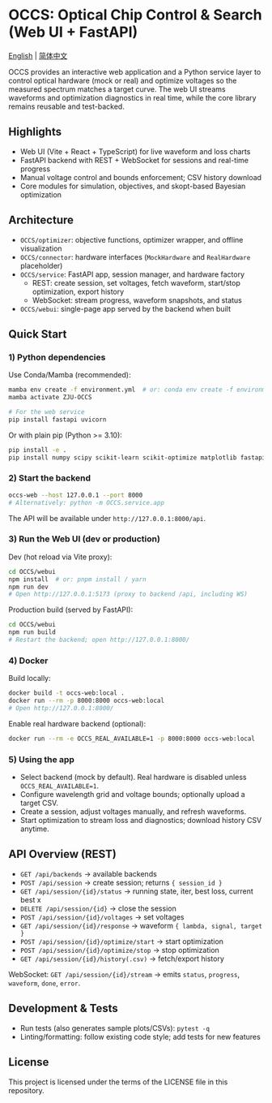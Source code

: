 # OCCS: Optical Chip Control & Search (Web UI + FastAPI)

[English](./README.en.md) | [简体中文](./README.zh-CN.md)

OCCS provides an interactive web application and a Python service layer to control optical hardware (mock or real) and optimize voltages so the measured spectrum matches a target curve. The web UI streams waveforms and optimization diagnostics in real time, while the core library remains reusable and test-backed.

## Highlights

- Web UI (Vite + React + TypeScript) for live waveform and loss charts
- FastAPI backend with REST + WebSocket for sessions and real-time progress
- Manual voltage control and bounds enforcement; CSV history download
- Core modules for simulation, objectives, and skopt-based Bayesian optimization

## Architecture

- `OCCS/optimizer`: objective functions, optimizer wrapper, and offline visualization
- `OCCS/connector`: hardware interfaces (`MockHardware` and `RealHardware` placeholder)
- `OCCS/service`: FastAPI app, session manager, and hardware factory
  - REST: create session, set voltages, fetch waveform, start/stop optimization, export history
  - WebSocket: stream progress, waveform snapshots, and status
- `OCCS/webui`: single-page app served by the backend when built

## Quick Start

### 1) Python dependencies

Use Conda/Mamba (recommended):

```bash
mamba env create -f environment.yml  # or: conda env create -f environment.yml
mamba activate ZJU-OCCS

# For the web service
pip install fastapi uvicorn
```

Or with plain pip (Python >= 3.10):

```bash
pip install -e .
pip install numpy scipy scikit-learn scikit-optimize matplotlib fastapi uvicorn
```

### 2) Start the backend

```bash
occs-web --host 127.0.0.1 --port 8000
# Alternatively: python -m OCCS.service.app
```

The API will be available under `http://127.0.0.1:8000/api`.

### 3) Run the Web UI (dev or production)

Dev (hot reload via Vite proxy):

```bash
cd OCCS/webui
npm install  # or: pnpm install / yarn
npm run dev
# Open http://127.0.0.1:5173 (proxy to backend /api, including WS)
```

Production build (served by FastAPI):

```bash
cd OCCS/webui
npm run build
# Restart the backend; open http://127.0.0.1:8000/
```

### 4) Docker

Build locally:

```bash
docker build -t occs-web:local .
docker run --rm -p 8000:8000 occs-web:local
# Open http://127.0.0.1:8000/
```

Enable real hardware backend (optional):

```bash
docker run --rm -e OCCS_REAL_AVAILABLE=1 -p 8000:8000 occs-web:local
```

### 5) Using the app

- Select backend (mock by default). Real hardware is disabled unless `OCCS_REAL_AVAILABLE=1`.
- Configure wavelength grid and voltage bounds; optionally upload a target CSV.
- Create a session, adjust voltages manually, and refresh waveforms.
- Start optimization to stream loss and diagnostics; download history CSV anytime.

## API Overview (REST)

- `GET /api/backends` → available backends
- `POST /api/session` → create session; returns `{ session_id }`
- `GET /api/session/{id}/status` → running state, iter, best loss, current best x
- `DELETE /api/session/{id}` → close the session
- `POST /api/session/{id}/voltages` → set voltages
- `GET /api/session/{id}/response` → waveform `{ lambda, signal, target }`
- `POST /api/session/{id}/optimize/start` → start optimization
- `POST /api/session/{id}/optimize/stop` → stop optimization
- `GET /api/session/{id}/history(.csv)` → fetch/export history

WebSocket: `GET /api/session/{id}/stream` → emits `status`, `progress`, `waveform`, `done`, `error`.

## Development & Tests

- Run tests (also generates sample plots/CSVs): `pytest -q`
- Linting/formatting: follow existing code style; add tests for new features

## License

This project is licensed under the terms of the LICENSE file in this repository.
